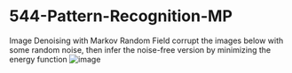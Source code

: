 # 544-Pattern-Recognition-MP
Image Denoising with Markov Random Field
corrupt the images below with some random noise, then infer the noise-free version by minimizing the energy function
![image](http://github.com/hjw1993/544-Pattern-Recognition-MP/master/ImageDenoising/img/mrf.png)
